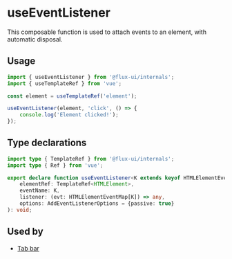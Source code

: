 # useEventListener

This composable function is used to attach events to an element, with automatic disposal.

## Usage

```ts
import { useEventListener } from '@flux-ui/internals';
import { useTemplateRef } from 'vue';

const element = useTemplateRef('element');

useEventListener(element, 'click', () => {
    console.log('Element clicked!');
});
```

## Type declarations

```ts
import type { TemplateRef } from '@flux-ui/internals';
import type { Ref } from 'vue';

export declare function useEventListener<K extends keyof HTMLElementEventMap>(
    elementRef: TemplateRef<HTMLElement>,
    eventName: K,
    listener: (evt: HTMLElementEventMap[K]) => any,
    options: AddEventListenerOptions = {passive: true}
): void;
```

## Used by

- [Tab bar](../../guide/components/tab-bar)
